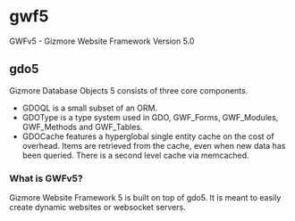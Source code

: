 # gwf5

GWFv5 - Gizmore Website Framework Version 5.0


## gdo5


Gizmore Database Objects 5 consists of three core components.

- GDOQL is a small subset of an ORM.
- GDOType is a type system used in GDO, GWF_Forms, GWF_Modules, GWF_Methods and GWF_Tables.
- GDOCache features a hyperglobal single entity cache on the cost of overhead.
  Items are retrieved from the cache, even when new data has been queried.
  There is a second level cache via memcached.



### What is GWFv5?

Gizmore Website Framework 5 is built on top of gdo5.
It is meant to easily create dynamic websites or websocket servers.



